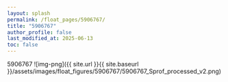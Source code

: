 ```yaml
---
layout: splash
permalink: /float_pages/5906767/
title: "5906767"
author_profile: false
last_modified_at: 2025-06-13
toc: false
---
```

 
5906767
![img-png]({{ site.url }}{{ site.baseurl }}/assets/images/float_figures/5906767/5906767_Sprof_processed_v2.png)